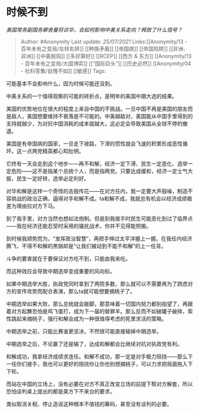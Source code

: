 # 时候不到
*美国常务副国务卿舍曼将访华，会如何影响中美关系走向？释放了什么信号？*

> Author: #Anonymity 
> Last update: *25/07/2021* 
> Links:[[Anonymity/13 - 百年未有之变局/左转右转]] [[种族矛盾]] [[帝国病]] [[帝国陷阱]] [[非洲、非洲]] [[中美脱钩]] [[多好算好]]  [[RCEP]] [[西方 & 东方]] [[Anonymity/13 - 百年未有之变局/大国博弈]] [[“国际巨头”]] [[历史必然]] [[Anonymity/04 - 社科答集/自愧不如]] [[敏感]]
> Tags:    



可能基本不会影响什么，因为时候可能还没到。

中美关系的一个值得观察的可能的转折点，是明年的美国中期大选的结果。

美国的优势地位在很大的程度上来自中国的不挑战。一旦中国不再是美国的朋友而是敌人，美国想要维持不衰落是不可能的。中美越敌对，美国能从中国手里得到的支持就越少，为对抗中国消耗的成本就越大，这必定会导致美国从全球不停的撤退。

美国是有帝国病的国家，一旦走下坡路，下滑的惯性就会飞速的积累形成恶性循环。这一点两党精英都心知肚明。

它终有一天会走到这个地步——再不和解，经济一定下滑、民生一定恶化、选举一定危险——这不是指某个总统个人，而是指两党。只要达成缓和，经济一定士气大振，民生一定好转，选举必定利好。

  

对华和解是这样一个奇怪的击鼓传花——在对方任内，我一定要大声鼓噪，制造不容挑战的政治正确，逼得对手和解不成。ta和解不成，我就总有机会以经济成绩极差为理由拉对方下马。

到了我手里，对方当然也想如法炮制。但是到我接手时民生可能恶化到过了临界点——我在经济还能忍受时采用的骚扰战术，你并不见得能照搬。

到时候我顺势而为，“发挥政治智慧”，再把手伸过太平洋握上一握。在我任内经济腾飞，不得不和解的黑锅却是“让我们被动到不能不和解”的上一任背。

斗争的要害就在于要保证对方吃不到，只能由我来吃。

而这种效应会导致中期选举变成重要的风向标。

如果中期选举大胜，执政党同时拿到了两院多数，那么就可以不需要再为了顾虑对方的宣传攻势而配合表演，那么ta就可能想要摘桃子了。

中期选举如果大败，那么总统就会跛脚，那意味着一切国内努力都别指望了，再跟着对方起舞恐怕是鸡飞蛋打，成为下一届的替罪羊。那么反而不如破罐子破摔，索性跳起来摘桃子，强行和解会成为一种很值得考虑的死里求活的策略。

中期选举之前，只能比赛谁更坚决，不然很可能直接输掉中期选举。

中期选举之后，不论赢了还是输了，达成和解都会比继续对抗对执政党有利。

和解成功，我拿经济成绩求连任。和解不成功，那一定是对手极力阻挠——那么下一任你们接手，我也可以更好的阻挠你让你也别想摘桃子，可以力求把局面拖入下下轮。

而站在中国的立场上，没有必要在对方不真正改变立场的前提下帮对方解套，所以恐怕谈判桌上提出的都是美方下不来台的要求。

类似取消关税、停止造谣这种根本不值钱的筹码，甚至没有谈判的必要。